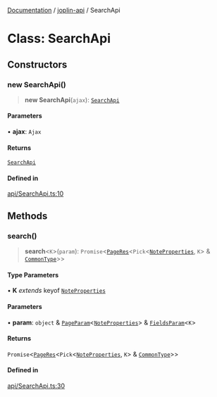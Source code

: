 [Documentation](../../packages.md) / [joplin-api](../index.md) / SearchApi

# Class: SearchApi

## Constructors

### new SearchApi()

> **new SearchApi**(`ajax`): [`SearchApi`](SearchApi.md)

#### Parameters

• **ajax**: `Ajax`

#### Returns

[`SearchApi`](SearchApi.md)

#### Defined in

[api/SearchApi.ts:10](https://github.com/rxliuli/joplin-utils/blob/485409801cf7c952cfefe9e29020115fe6abec36/packages/joplin-api/src/api/SearchApi.ts#L10)

## Methods

### search()

> **search**\<`K`\>(`param`): `Promise`\<[`PageRes`](../interfaces/PageRes.md)\<`Pick`\<[`NoteProperties`](../interfaces/NoteProperties.md), `K`\> & [`CommonType`](../interfaces/CommonType.md)\>\>

#### Type Parameters

• **K** _extends_ keyof [`NoteProperties`](../interfaces/NoteProperties.md)

#### Parameters

• **param**: `object` & [`PageParam`](../interfaces/PageParam.md)\<[`NoteProperties`](../interfaces/NoteProperties.md)\> & [`FieldsParam`](../interfaces/FieldsParam.md)\<`K`\>

#### Returns

`Promise`\<[`PageRes`](../interfaces/PageRes.md)\<`Pick`\<[`NoteProperties`](../interfaces/NoteProperties.md), `K`\> & [`CommonType`](../interfaces/CommonType.md)\>\>

#### Defined in

[api/SearchApi.ts:30](https://github.com/rxliuli/joplin-utils/blob/485409801cf7c952cfefe9e29020115fe6abec36/packages/joplin-api/src/api/SearchApi.ts#L30)
